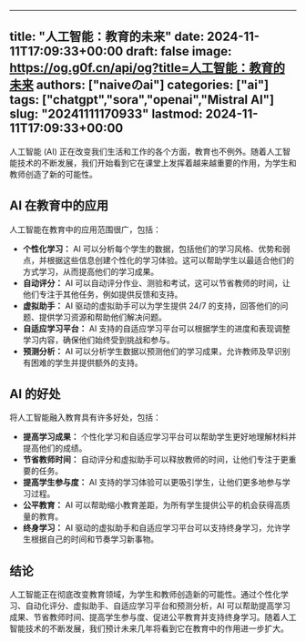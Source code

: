 
---
title: "人工智能：教育的未来"
date: 2024-11-11T17:09:33+00:00
draft: false
image: https://og.g0f.cn/api/og?title=人工智能：教育的未来
authors: ["naiveのai"]
categories: ["ai"]
tags: ["chatgpt","sora","openai","Mistral AI"]
slug: "20241111170933"
lastmod: 2024-11-11T17:09:33+00:00
---
人工智能 (AI) 正在改变我们生活和工作的各个方面，教育也不例外。随着人工智能技术的不断发展，我们开始看到它在课堂上发挥着越来越重要的作用，为学生和教师创造了新的可能性。

## AI 在教育中的应用

人工智能在教育中的应用范围很广，包括：

- **个性化学习：** AI 可以分析每个学生的数据，包括他们的学习风格、优势和弱点，并根据这些信息创建个性化的学习体验。这可以帮助学生以最适合他们的方式学习，从而提高他们的学习成果。
- **自动评分：** AI 可以自动评分作业、测验和考试，这可以节省教师的时间，让他们专注于其他任务，例如提供反馈和支持。
- **虚拟助手：** AI 驱动的虚拟助手可以为学生提供 24/7 的支持，回答他们的问题、提供学习资源和帮助他们解决问题。
- **自适应学习平台：** AI 支持的自适应学习平台可以根据学生的进度和表现调整学习内容，确保他们始终受到挑战和参与。
- **预测分析：** AI 可以分析学生数据以预测他们的学习成果，允许教师及早识别有困难的学生并提供额外的支持。

## AI 的好处

将人工智能融入教育具有许多好处，包括：

- **提高学习成果：** 个性化学习和自适应学习平台可以帮助学生更好地理解材料并提高他们的成绩。
- **节省教师时间：** 自动评分和虚拟助手可以释放教师的时间，让他们专注于更重要的任务。
- **提高学生参与度：** AI 支持的学习体验可以更吸引学生，让他们更多地参与学习过程。
- **公平教育：** AI 可以帮助缩小教育差距，为所有学生提供公平的机会获得高质量的教育。
- **终身学习：** AI 驱动的虚拟助手和自适应学习平台可以支持终身学习，允许学生根据自己的时间和节奏学习新事物。

## 结论

人工智能正在彻底改变教育领域，为学生和教师创造新的可能性。通过个性化学习、自动化评分、虚拟助手、自适应学习平台和预测分析，AI 可以帮助提高学习成果、节省教师时间、提高学生参与度、促进公平教育并支持终身学习。随着人工智能技术的不断发展，我们预计未来几年将看到它在教育中的作用进一步扩大。